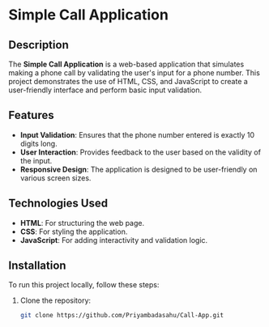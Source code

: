 # Simple Call Application

## Description

The **Simple Call Application** is a web-based application that simulates making a phone call by validating the user's input for a phone number. This project demonstrates the use of HTML, CSS, and JavaScript to create a user-friendly interface and perform basic input validation.

## Features

- **Input Validation**: Ensures that the phone number entered is exactly 10 digits long.
- **User Interaction**: Provides feedback to the user based on the validity of the input.
- **Responsive Design**: The application is designed to be user-friendly on various screen sizes.

## Technologies Used

- **HTML**: For structuring the web page.
- **CSS**: For styling the application.
- **JavaScript**: For adding interactivity and validation logic.

## Installation

To run this project locally, follow these steps:

1. Clone the repository:
   ```bash
   git clone https://github.com/Priyambadasahu/Call-App.git
